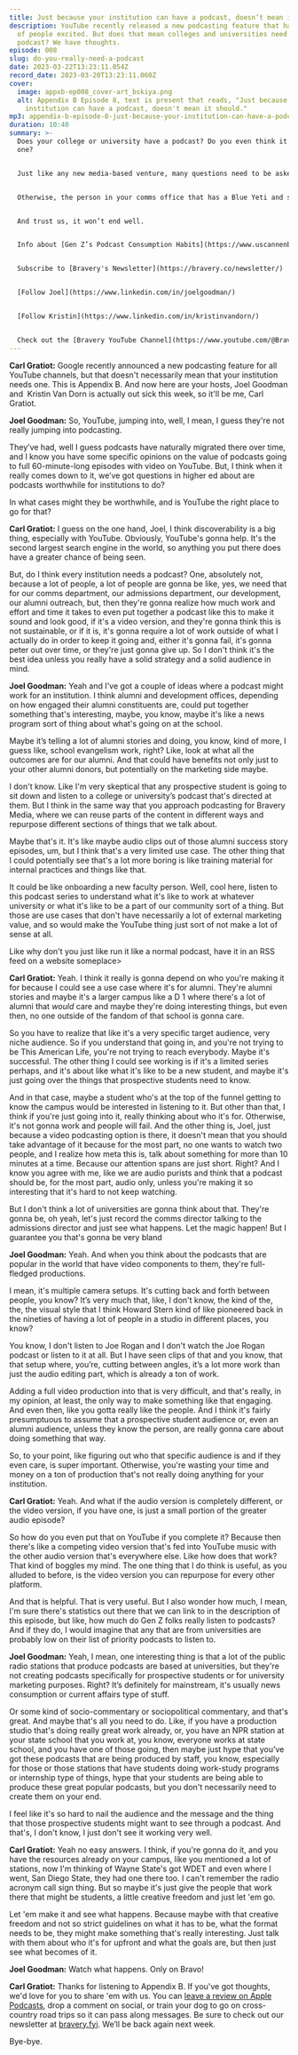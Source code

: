 ```yaml
---
title: Just because your institution can have a podcast, doesn’t mean it should
description: YouTube recently released a new podcasting feature that has a lot
  of people excited. But does that mean colleges and universities need to have a
  podcast? We have thoughts.
episode: 008
slug: do-you-really-need-a-podcast
date: 2023-03-22T13:23:11.054Z
record_date: 2023-03-20T13:23:11.060Z
cover:
  image: appxb-ep008_cover-art_bskiya.png
  alt: Appendix B Episode 8, text is present that reads, "Just because your
    institution can have a podcast, doesn't mean it should."
mp3: appendix-b-episode-8-just-because-your-institution-can-have-a-podcast-doesn-t-mean-it-should.mp3
duration: 10:40
summary: >-
  Does your college or university have a podcast? Do you even think it needs
  one?


  Just like any new media-based venture, many questions need to be asked before even considering it.


  Otherwise, the person in your comms office that has a Blue Yeti and some time to spare, is gonna answer that question for you.


  And trust us, it won’t end well.


  Info about [Gen Z’s Podcast Consumption Habits](https://www.uscannenbergmedia.com/2023/01/11/podcasting-as-the-gen-z-medium)


  Subscribe to [Bravery's Newsletter](https://bravery.co/newsletter/)


  [Follow Joel](https://www.linkedin.com/in/joelgoodman/)


  [Follow Kristin](https://www.linkedin.com/in/kristinvandorn/)


  Check out the [Bravery YouTube Channel](https://www.youtube.com/@BraveryMedia)
---
```

**Carl Gratiot:** Google recently announced a new podcasting feature for all YouTube channels, but that doesn't necessarily mean that your institution needs one. This is Appendix B. And now here are your hosts, Joel Goodman and  Kristin Van Dorn is actually out sick this week, so it'll be me, Carl Gratiot. 

**Joel Goodman:** So, YouTube, jumping into, well, I mean, I guess they're not really jumping into podcasting.

They’ve had, well I guess podcasts have naturally migrated there over time, and I know you have some specific opinions on the value of podcasts going to full 60-minute-long episodes with video on YouTube. But, I think when it really comes down to it, we’ve got questions in higher ed about are podcasts worthwhile for institutions to do?

In what cases might they be worthwhile, and is YouTube the right place to go for that?

**Carl Gratiot:** I guess on the one hand, Joel, I think discoverability is a big thing, especially with YouTube. Obviously, YouTube's gonna help. It's the second largest search engine in the world, so anything you put there does have a greater chance of being seen.

But, do I think every institution needs a podcast? One, absolutely not, because a lot of people, a lot of people are gonna be like, yes, we need that for our comms department, our admissions department, our development, our alumni outreach, but, then they're gonna realize how much work and effort and time it takes to even put together a podcast like this to make it sound and look good, if it's a video version, and they're gonna think this is not sustainable, or if it is, it's gonna require a lot of work outside of what I actually do in order to keep it going and, either it's gonna fail, it's gonna peter out over time, or they're just gonna give up. So I don't think it's the best idea unless you really have a solid strategy and a solid audience in mind.

**Joel Goodman:** Yeah and I've got a couple of ideas where a podcast might work for an institution. I think alumni and development offices, depending on how engaged their alumni constituents are, could put together something that's interesting, maybe, you know, maybe it's like a news program sort of thing about what's going on at the school.

Maybe it’s telling a lot of alumni stories and doing, you know, kind of more, I guess like, school evangelism work, right? Like, look at what all the outcomes are for our alumni. And that could have benefits not only just to your other alumni donors, but potentially on the marketing side maybe.

I don't know. Like I'm very skeptical that any prospective student is going to sit down and listen to a college or university’s podcast that's directed at them. But I think in the same way that you approach podcasting for Bravery Media, where we can reuse parts of the content in different ways and repurpose different sections of things that we talk about.

Maybe that's it. It's like maybe audio clips out of those alumni success story episodes, um, but I think that's a very limited use case. The other thing that I could potentially see that's a lot more boring is like training material for internal practices and things like that.

It could be like onboarding a new faculty person. Well, cool here, listen to this podcast series to understand what it's like to work at whatever university or what it's like to be a part of our community sort of a thing. But those are use cases that don't have necessarily a lot of external marketing value, and so would make the YouTube thing just sort of not make a lot of sense at all.

Like why don't you just like run it like a normal podcast, have it in an RSS feed on a website someplace>

**Carl Gratiot:** Yeah. I think it really is gonna depend on who you're making it for because I could see a use case where it's for alumni. They're alumni stories and maybe it's a larger campus like a D 1 where there's a lot of alumni that *would* care and maybe they're doing interesting things, but even then, no one outside of the fandom of that school is gonna care.

So you have to realize that like it's a very specific target audience, very niche audience. So if you understand that going in, and you're not trying to be This American Life, you're not trying to reach everybody. Maybe it's successful. The other thing I could see working is if it's a limited series perhaps, and it's about like what it's like to be a new student, and maybe it's just going over the things that prospective students need to know.

And in that case, maybe a student who's at the top of the funnel getting to know the campus would be interested in listening to it. But other than that, I think if you're just going into it, really thinking about who it's for. Otherwise, it's not gonna work and people will fail. And the other thing is, Joel, just because a video podcasting option is there, it doesn't mean that you should take advantage of it because for the most part, no one wants to watch two people, and I realize how meta this is, talk about something for more than 10 minutes at a time. Because our attention spans are just short. Right? And I know you agree with me, like we are audio purists and think that a podcast should be, for the most part, audio only, unless you're making it so interesting that it's hard to not keep watching.

But I don't think a lot of universities are gonna think about that. They're gonna be, oh yeah, let's just record the comms director talking to the admissions director and just see what happens. Let the magic happen! But I guarantee you that's gonna be very bland

**Joel Goodman:** Yeah. And when you think about the podcasts that are popular in the world that have video components to them, they're full-fledged productions.

I mean, it's multiple camera setups. It's cutting back and forth between people, you know? It’s very much that, like, I don't know, the kind of the, the, the visual style that I think Howard Stern kind of like pioneered back in the nineties of having a lot of people in a studio in different places, you know?

You know, I don't listen to Joe Rogan and I don't watch the Joe Rogan podcast or listen to it at all. But I have seen clips of that and you know, that that setup where, you’re, cutting between angles, it’s a lot more work than just the audio editing part, which is already a ton of work.

Adding a full video production into that is very difficult, and that's really, in my opinion, at least, the only way to make something like that engaging. And even then, like you gotta really like the people. And I think it's fairly presumptuous to assume that a prospective student audience or, even an alumni audience, unless they know the person, are really gonna care about doing something that way.

So, to your point, like figuring out who that specific audience is and if they even care, is super important. Otherwise, you're wasting your time and money on a ton of production that's not really doing anything for your institution. 

**Carl Gratiot:** Yeah. And what if the audio version is completely different, or the video version, if you have one, is just a small portion of the greater audio episode?

So how do you even put that on YouTube if you complete it? Because then there's like a competing video version that's fed into YouTube music with the other audio version that's everywhere else. Like how does that work? That kind of boggles my mind. The one thing that I do think is useful, as you alluded to before, is the video version you can repurpose for every other platform.

And that is helpful. That is very useful. But I also wonder how much, I mean, I'm sure there's statistics out there that we can link to in the description of this episode, but like, how much do Gen Z folks really listen to podcasts? And if they do, I would imagine that any that are from universities are probably low on their list of priority podcasts to listen to.

**Joel Goodman:** Yeah, I mean, one interesting thing is that a lot of the public radio stations that produce podcasts are based at universities, but they're not creating podcasts specifically for prospective students or for university marketing purposes. Right? It’s definitely for mainstream, it's usually news consumption or current affairs type of stuff.

Or some kind of socio-commentary or sociopolitical commentary, and that's great. And maybe that's all you need to do. Like, if you have a production studio that's doing really great work already, or, you have an NPR station at your state school that you work at, you know, everyone works at state school, and you have one of those going, then maybe just hype that you’ve got these podcasts that are being produced by staff, you know, especially for those or those stations that have students doing work-study programs or internship type of things, hype that your students are being able to produce these great popular podcasts, but you don't necessarily need to create them on your end.

I feel like it's so hard to nail the audience and the message and the thing that those prospective students might want to see through a podcast. And that's, I don't know, I just don't see it working very well.

**Carl Gratiot:** Yeah no easy answers. I think, if you're gonna do it, and you have the resources already on your campus, like you mentioned a lot of stations, now I'm thinking of Wayne State's got WDET and even where I went, San Diego State, they had one there too. I can't remember the radio acronym call sign thing. But so maybe it's just give the people that work there that might be students, a little creative freedom and just let 'em go. 

Let 'em make it and see what happens. Because maybe with that creative freedom and not so strict guidelines on what it has to be, what the format needs to be, they might make something that's really interesting. Just talk with them about who it's for upfront and what the goals are, but then just see what becomes of it.

**Joel Goodman:** Watch what happens. Only on Bravo!

**Carl Gratiot:** Thanks for listening to Appendix B. If you've got thoughts, we'd love for you to share 'em with us. You can [leave a review on Apple Podcasts](https://podcasts.apple.com/us/podcast/appendix-b/id1672064420), drop a comment on social, or train your dog to go on cross-country road trips so it can pass along messages. Be sure to check out our newsletter at [bravery.fyi](https://bravery.co/newsletter/). We’ll be back again next week.

Bye-bye.